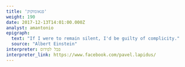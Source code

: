 ```yaml
---
title: 'פנאומוקוק'
weight: 190
date: 2017-12-13T14:01:00.000Z
analyst: amantonio
epigraph:
  text: "If I were to remain silent, I'd be guilty of complicity."
  source: "Albert Einstein"
interpreter: פבל לפידוס
interpreter_link: https://www.facebook.com/pavel.lapidus/
---
```

